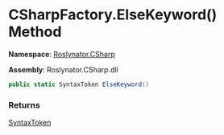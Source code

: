 # CSharpFactory\.ElseKeyword\(\) Method

**Namespace**: [Roslynator.CSharp](../../README.md)

**Assembly**: Roslynator\.CSharp\.dll

```csharp
public static SyntaxToken ElseKeyword()
```

### Returns

[SyntaxToken](https://docs.microsoft.com/en-us/dotnet/api/microsoft.codeanalysis.syntaxtoken)

